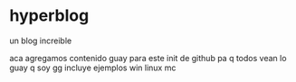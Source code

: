 # hyperblog
un blog increible



aca agregamos contenido guay para este init de github pa q todos vean lo guay q soy gg
incluye ejemplos win linux mc